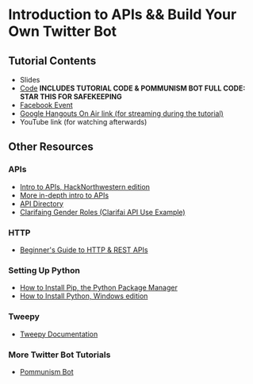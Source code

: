 # Introduction to APIs && Build Your Own Twitter Bot

## Tutorial Contents

- Slides
- [Code](https://github.com/alainakafkes/pommunism) **INCLUDES TUTORIAL CODE & POMMUNISM BOT FULL CODE: STAR THIS FOR SAFEKEEPING**
- [Facebook Event](https://www.facebook.com/events/293728037657127/)
- [Google Hangouts On Air link (for streaming during the tutorial)](https://plus.google.com/u/0/events/c6ifro34alt71m9rsidj0mki9k8)
- YouTube link (for watching afterwards)

## Other Resources

### APIs

- [Intro to APIs, HackNorthwestern edition](https://docs.google.com/presentation/d/1P-IyWwzWGGk53HE4K8B6v87sSQ-QP_OscEqcQx0nUv4/edit#slide=id.p)
- [More in-depth intro to APIs](https://zapier.com/learn/apis/)
- [API Directory](http://www.programmableweb.com/apis/directory)
- [Clarifaing Gender Roles (Clarifai API Use Example)](https://github.com/alainakafkes/clarifaing-gender-roles)

### HTTP

- [Beginner's Guide to HTTP & REST APIs](https://gist.github.com/garciadanny/6896044)

### Setting Up Python

- [How to Install Pip, the Python Package Manager](https://pip.pypa.io/en/stable/installing/)
- [How to Install Python, Windows edition](https://www.python.org/downloads/windows/)

### Tweepy

- [Tweepy Documentation](http://docs.tweepy.org/en/v3.5.0/)

### More Twitter Bot Tutorials

- [Pommunism Bot](https://github.com/alainakafkes/pommunism)
